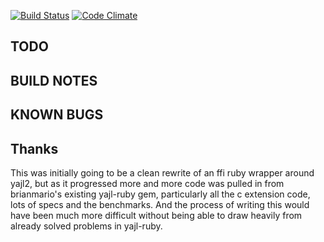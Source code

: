 
[![Build Status](https://travis-ci.org/opscode/ffi-yajl.png)](https://travis-ci.org/opscode/ffi-yajl)  [![Code Climate](https://codeclimate.com/github/opscode/ffi-yajl.png)](https://codeclimate.com/github/opscode/ffi-yajl)

## TODO


## BUILD NOTES


## KNOWN BUGS


## Thanks

This was initially going to be a clean rewrite of an ffi ruby wrapper around yajl2, but as it progressed more and more code was
pulled in from brianmario's existing yajl-ruby gem, particularly all the c extension code, lots of specs and the benchmarks.  And the
process of writing this would have been much more difficult without being able to draw heavily from already solved problems in
yajl-ruby.

